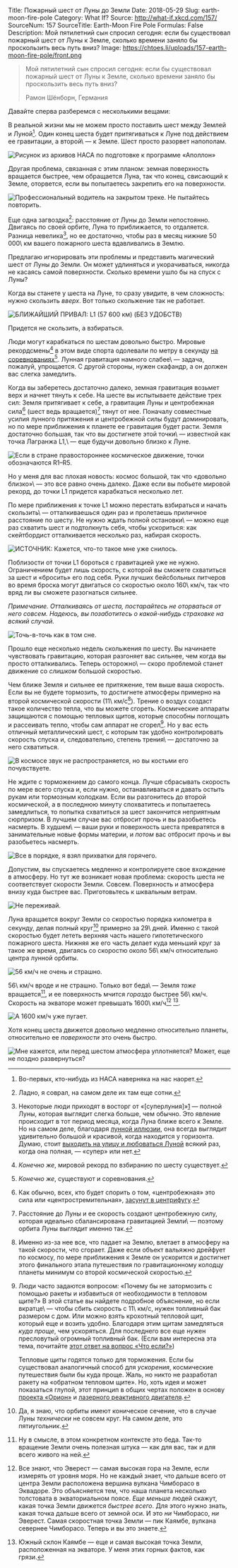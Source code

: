Title: Пожарный шест от Луны до Земли
Date: 2018-05-29
Slug: earth-moon-fire-pole
Category: What If?
Source: http://what-if.xkcd.com/157/
SourceNum: 157
SourceTitle: Earth-Moon Fire Pole
Formulas: False
Description: Мой пятилетний сын спросил сегодня: если бы существовал пожарный шест от Луны к Земле, сколько времени заняло бы проскользить весь путь вниз?
Image: https://chtoes.li/uploads/157-earth-moon-fire-pole/front.png

> Мой пятилетний сын спросил сегодня: если бы существовал пожарный шест от Луны к Земле, сколько времени заняло бы проскользить весь путь вниз?
>
> Рамон Шёнборн, Германия

Давайте сперва разберемся с несколькими вещами:

В реальной жизни мы не можем просто поставить шест между Землей и Луной[^1]. Один конец шеста будет притягиваться к Луне под действием ее гравитации, а второй\ — к Земле. Шест просто разорвет напополам.

[^1]: Во-первых, кто-нибудь из НАСА наверняка на нас наорет.

![](/uploads/157-earth-moon-fire-pole/grav_ru.png "Рисунок из архивов НАСА по подготовке к программе «Аполлон»")

Другая проблема, связанная с этим планом: земная поверхность вращается быстрее, чем обращается Луна, так что конец, свисающий к Земле, оторвется, если вы попытаетесь закрепить его на поверхности.

![](/uploads/157-earth-moon-fire-pole/break_ru.png "Профессиональный водитель на закрытом треке. Не пытайтесь повторить.")

Еще одна загвоздка[^2]: расстояние от Луны до Земли непостоянно. Двигаясь по своей орбите, Луна то приближается, то отдаляется. Разница невелика[^3], но ее достаточно, чтобы раз в месяц нижние 50 000\ км вашего пожарного шеста вдавливались в Землю.

[^2]: Ладно, я соврал, на самом деле их там еще сотни.

[^3]: Некоторые люди приходят в восторг от «[суперлуния]»[1] — полной Луны, которая выглядит слегка больше, чем обычно. Это явление происходит в тот период месяца, когда Луна ближе всего к Земле. Но на самом деле, благодаря [лунной иллюзии][2], она всегда выглядит удивительно большой и красивой, когда находится у горизонта. Думаю, стоит [выходить на улицу и любоваться Луной][3] всякий раз, когда она полная, — «супер» или нет.

Предлагаю игнорировать эти проблемы и представить магический шест от Луны до Земли. Он может удлиняться и укорачиваться, никогда не касаясь самой поверхности. Сколько времени ушло бы на спуск с Луны?

Когда вы станете у шеста на Луне, то сразу увидите, в чем сложность: нужно скользить *вверх*. Вот только скольжение так не работает.

![](/uploads/157-earth-moon-fire-pole/slide_ru.png "БЛИЖАЙШИЙ ПРИВАЛ: L1 (57 600 км) (БЕЗ УДОБСТВ)")

Придется не скользить, а взбираться.

Люди могут карабкаться по шестам довольно быстро. Мировые рекордсмены[^4] в этом виде спорта одолевали по метру в секунду [на соревнованиях][4][^5]. Лунная гравитация намного слабее\ — задача, пожалуй, упрощается. С другой стороны, нужен скафандр, а он должен вас слегка замедлить.

[^4]: *Конечно же*, мировой рекорд по взбиранию по шесту существует.

[^5]: *Конечно же*, существуют и соревнования.

Когда вы заберетесь достаточно далеко, земная гравитация возьмет верх и начнет тянуть к себе. На шесте вы испытываете действие трех сил: Земля притягивает к себе, а гравитация Луны и центробежная сила[^6] (шест ведь вращается)[^7] тянут от нее. Поначалу совместные усилия лунного притяжения и центробежной силы будут доминировать, но по мере приближения к планете ее гравитация будет расти. Земля достаточно большая, так что вы достигнете этой точки\ — известной как точка Лагранжа L1,\ — еще будучи довольно близко к Луне.

[^6]: Как обычно, всех, кто будет спорить о том, «центробежная» это сила или «центростремительная», [засунут в центрифугу][5].

[^7]: Расстояние до Луны и ее скорость создают центробежную силу, которая идеально сбалансирована гравитацией Земли\ — поэтому орбита Луны выглядит именно так.

![](/uploads/157-earth-moon-fire-pole/l1_ru.png "Если в стране правостороннее космическое движение, точки обозначаются R1–R5.")

Но у меня для вас плохая новость: космос большой, так что «довольно близко»\ — это все равно очень далеко. Даже если вы побьете мировой рекорд, до точки L1 придется карабкаться несколько лет.

По мере приближения к точке L1 можно перестать взбираться и начать скользить\ — отталкиваешься один раз и пролетаешь приличное расстояние по шесту. Не нужно ждать полной остановки\ — можно еще раз схватить шест и подтолкнуть себя, чтобы ускориться: как скейтбордист отталкивается несколько раз, набирая скорость.

![](/uploads/157-earth-moon-fire-pole/climb_ru.png "ИСТОЧНИК: Кажется, что-то такое мне уже снилось.")

Поблизости от точки L1 бороться с гравитацией уже не нужно. Ограничением будет лишь скорость, с которой вы сможете схватиться за шест и «бросить» его под себя. Руки лучших бейсбольных питчеров во время броска могут двигаться со скоростью около 160\ км/ч, так что вряд ли вы сможете разогнаться сильнее.

*Примечание. Отталкиваясь от шеста, постарайтесь не оторваться от него совсем. Надеюсь, вы позаботитесь о какой-нибудь страховке на всякий случай.*

![](/uploads/157-earth-moon-fire-pole/oops_ru.png "Точь-в-точь как в том сне.")

Прошло еще несколько недель скольжения по шесту. Вы начинаете чувствовать гравитацию, которая разгоняет вас сильнее, чем когда вы просто отталкивались. Теперь осторожно\ — скоро проблемой станет движение со *слишком* большой скоростью.

Чем ближе Земля и сильнее ее притяжение, тем выше ваша скорость. Если вы не будете тормозить, то достигнете атмосферы примерно на второй космической скорости (11\ км/с[^8]). Трение о воздух создаст такое количество тепла, что вы можете сгореть. Космические аппараты защищаются с помощью тепловых щитов, которые способны поглощать и рассеивать тепло, чтобы сам аппарат не сгорел[^9]. Но у вас есть отличный металлический шест, с которым так удобно контролировать скорость спуска и, следовательно, степень трения\ — достаточно за него схватиться.

[^8]: Именно из-за нее все, что падает на Землю, влетает в атмосферу на такой скорости, что сгорает. Даже если объект вальяжно дрейфует по космосу, по мере приближения к Земле он ускорится и достигнет этого финального этапа путешествия по гравитационному колодцу планеты минимум со второй космической скоростью.

[^9]:
    Люди часто задаются вопросом: «Почему бы не затормозить с помощью ракеты и избавиться от необходимости в тепловом щите?» В этой статье вы найдете подробное объяснение, но если вкратце\ — чтобы сбить скорость с 11\ км/с, нужен топливный бак размером с дом. Или можно взять крохотный тепловой щит, который еще и возить удобно. Благодаря этим щитам замедляться *куда проще*, чем ускоряться. Для последнего все еще нужен пресловутый огромный топливный бак. (Если вам интересна эта тема, почитайте [этот ответ на вопрос «Что если?»][6])

    Тепловые щиты годятся только для торможения. Если бы существовал аналогичный способ для *ускорения*, космические путешествия были бы куда проще. Жаль, но никто не разработал ракету на «обратном тепловом щите». Но, хоть идея и может показаться глупой, этот принцип в общих чертах положен в основу [проекта «Орион»][7] и [лазерного реактивного двигателя][8].

![](/uploads/157-earth-moon-fire-pole/clamp_ru.png "В космосе звук не распространяется, но вы костьми его почувствуете.")

Не ждите с торможением до самого конца. Лучше сбрасывать скорость по мере всего спуска и, если нужно, останавливаться и давать остыть рукам или тормозным колодкам. Если вы разгонитесь до второй космической, а в последнюю минуту спохватитесь и попытаетесь замедлиться, то попытка схватиться за шест закончится неприятным сюрпризом. В лучшем случае вас отбросит прочь и вы разобьетесь насмерть. В худшем\ — ваши руки и поверхность шеста превратятся в занимательные новые формы материи, и *потом* вас отбросит прочь и вы разобьетесь насмерть.

![](/uploads/157-earth-moon-fire-pole/grab_ru.png "Все в порядке, я взял прихватки для горячего.")

Допустим, вы спускаетесь медленно и контролируете свое вхождение в атмосферу. Но тут же возникает новая проблема: скорость шеста не соответствует скорости Земли. Совсем. Поверхность и атмосфера внизу куда быстрее вас. Приготовьтесь к шквальным ветрам.

![](/uploads/157-earth-moon-fire-pole/nervous_ru.png "Не переживай.")

Луна вращается вокруг Земли со скоростью порядка километра в секунду, делая полный круг[^10] примерно за 29\ дней. Именно с такой скоростью будет лететь верхняя часть нашего гипотетического пожарного шеста. Нижняя же его часть делает куда меньший круг за такое же время, двигаясь со скоростю около 56\ км/ч относительно центра лунной орбиты.

[^10]: Да, я знаю, что орбиты имеют коническое сечение, что в случае Луны *технически* не совсем круг. На самом деле, это пятиугольник.

![](/uploads/157-earth-moon-fire-pole/bigcircle_ru.png "56 км/ч не очень и страшно.")

56\ км/ч вроде и не страшно. Только вот беда\ — Земля *тоже* вращается[^11], и ее поверхность мчится *гораздо* быстрее 56\ км/ч. Скорость на экваторе может превышать 1600\ км/ч[^12] [^13].

[^11]: Ну в смысле, в этом конкретном контексте это беда. Так-то вращение Земли очень полезная штука — как для вас, так и для всего живого на ней.

[^12]: Все знают, что Эверест — самая высокая гора на Земле, если измерять от уровня моря. Но не каждый знает, что дальше всего от центра Земли расположена вершина вулкана Чимборасо в Эквадоре. Это объясняется тем, что наша планета несколько толстовата в экваториальном поясе. *Еще меньше* людей скажут, какая точка Земли движется *быстрее всего*. Для этого нужно знать, какая точка дальше всего от земной оси. И это *ни* Чимборасо, *ни* Эверест. Самая скоростная точка Земли — пик Каямбе, вулкана севернее Чимборасо. Теперь и вы это знаете.

[^13]: Южный склон Каямбе — еще и самая высокая точка Земли, расположенная на экваторе. У меня этих горных фактов, как грязи.

![](/uploads/157-earth-moon-fire-pole/bigcircle2_ru.png "А 1600 км/ч уже пугает.")

Хотя конец шеста движется довольно медленно относительно планеты, относительно ее *поверхности* это очень быстро.

![](/uploads/157-earth-moon-fire-pole/bigcircle3_ru.png "Мне кажется, или перед шестом атмосфера уплотняется? Может, еще не поздно развернуться?")


[1]: https://ru.wikipedia.org/wiki/Суперлуние "Суперлуние | Википедия"

[2]: https://ru.wikipedia.org/wiki/Иллюзия_Луны "Иллюзия Луны | Википедия"

[3]: https://twitter.com/moonreminder "moon reminder (@moonreminder) в Твиттере"

[4]: https://www.youtube.com/results?search_query=pole+speed+climbing "pole speed climbing (англ.) | YouTube"

[5]: https://xkcd.ru/123/ "xkcd: Центробежная сила"

[6]: https://chtoes.li/orbital-speed/ "Орбитальная скорость"

[7]: https://ru.wikipedia.org/wiki/Орион_(МКА) "Орион (МКА) | Википедия"

[8]: https://www.osti.gov/biblio/21439582 "Обзор лазерной реактивной тяги (журнальная статья) (англ.) | OSTI.GOV"

[9]: https://ru.wikipedia.org/wiki/Метонов_цикл "Метонов цикл | Википедия"

[10]: https://earth.nullschool.net/ru/#current/wind/isobaric/250hPa/orthographic=326.35,-1.08,372 "Земля. Глобальная карта ветров, погодных условий и состояния океанов | earth.nullschool.net"

[11]: https://jalopnik.com/5894022/what-happens-when-you-eject-out-of-a-jet-at-800-mph "Что происходит при катапультировании из самолета на скорости 1280 км/ч (англ.) | Jalopnik"

[12]: http://roadrunnersinternationale.com/weaver_sr71_bailout.html "Авария «Черного дрозда» SR-71 Билла Уивера (англ.) | Roadrunners Internationale"
